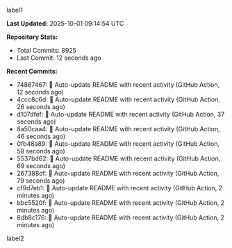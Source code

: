 
label1 
<!-- ACTIVITY_START -->
**Last Updated:** 2025-10-01 09:14:54 UTC

**Repository Stats:**
- Total Commits: 8925
- Last Commit: 12 seconds ago

**Recent Commits:**
- 74867467: 🤖 Auto-update README with recent activity (GitHub Action, 12 seconds ago)
- 4ccc8c6d: 🤖 Auto-update README with recent activity (GitHub Action, 26 seconds ago)
- d107dfef: 🤖 Auto-update README with recent activity (GitHub Action, 37 seconds ago)
- 8a50caa4: 🤖 Auto-update README with recent activity (GitHub Action, 46 seconds ago)
- 0fb48a89: 🤖 Auto-update README with recent activity (GitHub Action, 58 seconds ago)
- 5537bd62: 🤖 Auto-update README with recent activity (GitHub Action, 69 seconds ago)
- 267388df: 🤖 Auto-update README with recent activity (GitHub Action, 79 seconds ago)
- cf9d7eb1: 🤖 Auto-update README with recent activity (GitHub Action, 2 minutes ago)
- bbc5520f: 🤖 Auto-update README with recent activity (GitHub Action, 2 minutes ago)
- 8db8c176: 🤖 Auto-update README with recent activity (GitHub Action, 2 minutes ago)
<!-- ACTIVITY_END -->

label2
